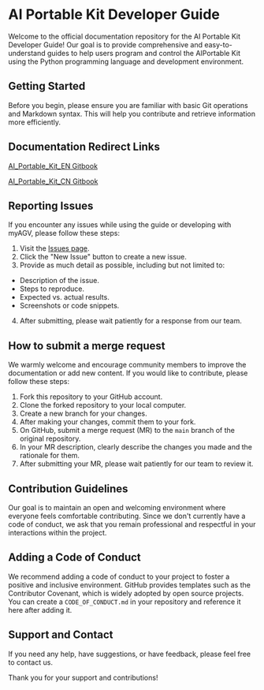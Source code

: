 # AI Portable Kit Developer Guide

Welcome to the official documentation repository for the AI ​​Portable Kit Developer Guide! Our goal is to provide comprehensive and easy-to-understand guides to help users program and control the AI ​​Portable Kit using the Python programming language and development environment.

## Getting Started

Before you begin, please ensure you are familiar with basic Git operations and Markdown syntax. This will help you contribute and retrieve information more efficiently.

## Documentation Redirect Links

[AI_Portable_Kit_EN Gitbook]([./](https://docs.elephantrobotics.com/docs/AI_Portable_Kit_en/))

[AI_Portable_Kit_CN Gitbook]([./](https://docs.elephantrobotics.com/docs/AI_Portable_Kit_cn/))

## Reporting Issues

If you encounter any issues while using the guide or developing with myAGV, please follow these steps:

1. Visit the [Issues page](https://github.com/elephantrobotics/AI_Portable_Kit_docs/issues).
2. Click the "New Issue" button to create a new issue.
3. Provide as much detail as possible, including but not limited to:
- Description of the issue.
- Steps to reproduce.
- Expected vs. actual results.
- Screenshots or code snippets.
4. After submitting, please wait patiently for a response from our team.

## How to submit a merge request

We warmly welcome and encourage community members to improve the documentation or add new content. If you would like to contribute, please follow these steps:

1. Fork this repository to your GitHub account.
2. Clone the forked repository to your local computer.
3. Create a new branch for your changes.
4. After making your changes, commit them to your fork.
5. On GitHub, submit a merge request (MR) to the `main` branch of the original repository.
6. In your MR description, clearly describe the changes you made and the rationale for them.
7. After submitting your MR, please wait patiently for our team to review it.

## Contribution Guidelines

Our goal is to maintain an open and welcoming environment where everyone feels comfortable contributing. Since we don't currently have a code of conduct, we ask that you remain professional and respectful in your interactions within the project.

## Adding a Code of Conduct

We recommend adding a code of conduct to your project to foster a positive and inclusive environment. GitHub provides templates such as the Contributor Covenant, which is widely adopted by open source projects. You can create a `CODE_OF_CONDUCT.md` in your repository and reference it here after adding it.

## Support and Contact

If you need any help, have suggestions, or have feedback, please feel free to contact us.

Thank you for your support and contributions!